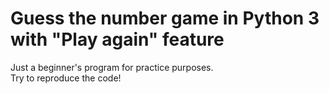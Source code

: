 # Guess the number game in Python 3 with "Play again" feature
Just a beginner's program for practice purposes.  
Try to reproduce the code!
